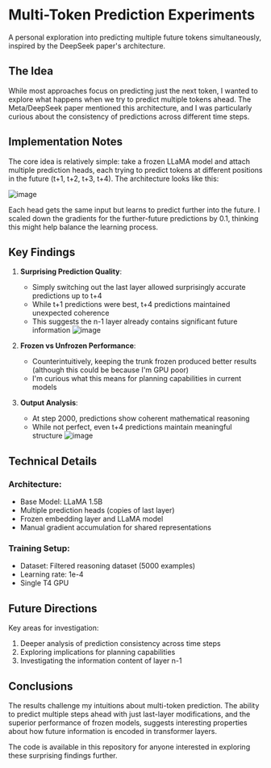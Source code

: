 # Multi-Token Prediction Experiments

A personal exploration into predicting multiple future tokens simultaneously, inspired by the DeepSeek paper's architecture.

## The Idea
While most approaches focus on predicting just the next token, I wanted to explore what happens when we try to predict multiple tokens ahead. The Meta/DeepSeek paper mentioned this architecture, and I was particularly curious about the consistency of predictions across different time steps.

## Implementation Notes
The core idea is relatively simple: take a frozen LLaMA model and attach multiple prediction heads, each trying to predict tokens at different positions in the future (t+1, t+2, t+3, t+4). The architecture looks like this:

![image](https://github.com/user-attachments/assets/364460de-ed66-4ac3-95c4-945c0c3b76b5)

Each head gets the same input but learns to predict further into the future. I scaled down the gradients for the further-future predictions by 0.1, thinking this might help balance the learning process.

## Key Findings

1. **Surprising Prediction Quality**: 
   - Simply switching out the last layer allowed surprisingly accurate predictions up to t+4
   - While t+1 predictions were best, t+4 predictions maintained unexpected coherence
   - This suggests the n-1 layer already contains significant future information
![image](https://github.com/user-attachments/assets/4241c301-7252-43c8-9296-1cb32ff99114)

2. **Frozen vs Unfrozen Performance**:
   - Counterintuitively, keeping the trunk frozen produced better results (although this could be because I'm GPU poor)
   - I'm curious what this means for planning capabilities in current models

3. **Output Analysis**:
   - At step 2000, predictions show coherent mathematical reasoning
   - While not perfect, even t+4 predictions maintain meaningful structure
![image](https://github.com/user-attachments/assets/2027bdfa-2438-4f09-95fd-9a6c9ce52717)

## Technical Details

### Architecture:
- Base Model: LLaMA 1.5B
- Multiple prediction heads (copies of last layer)
- Frozen embedding layer and LLaMA model
- Manual gradient accumulation for shared representations

### Training Setup:
- Dataset: Filtered reasoning dataset (5000 examples)
- Learning rate: 1e-4
- Single T4 GPU

## Future Directions

Key areas for investigation:
1. Deeper analysis of prediction consistency across time steps
2. Exploring implications for planning capabilities
3. Investigating the information content of layer n-1

## Conclusions

The results challenge my intuitions about multi-token prediction. The ability to predict multiple steps ahead with just last-layer modifications, and the superior performance of frozen models, suggests interesting properties about how future information is encoded in transformer layers.

The code is available in this repository for anyone interested in exploring these surprising findings further.

